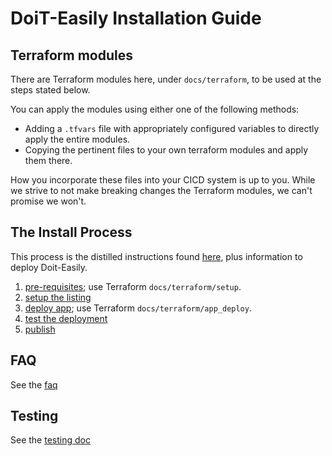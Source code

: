 # DoiT-Easily Installation Guide


## Terraform modules

There are  Terraform modules here, under `docs/terraform`, to be used at the steps stated below.

You can apply the modules using either one of the following methods:

- Adding a `.tfvars` file with appropriately configured variables to directly apply the entire modules.
- Copying the pertinent files to your own terraform modules and apply them there.

How you incorporate these files into your CICD system is up to you. While we strive to not make breaking changes the Terraform modules, we can't promise we won't.

## The Install Process

This process is the distilled instructions found [here][3], plus information to deploy Doit-Easily.


1. [pre-requisites](guide/1-pre-requisites.md); use Terraform `docs/terraform/setup`.
1. [setup the listing](guide/2-setup-the-listing.md)
1. [deploy app](guide/3-deploy-app.md); use Terraform `docs/terraform/app_deploy`.
1. [test the deployment](guide/4-test-deployment.md)
1. [publish](guide/5-publish-listing.md)

## FAQ

See the [faq](faq.md)

## Testing

See the [testing doc](testing.md)



[3]: https://cloud.google.com/marketplace/docs/partners/integrated-saas#checklist
[5]: install-cloudrun.md
[6]: terraform/setup
[7]: gcloud/setup
[8]: terraform/app_deploy
[9]: terraform/setup/iam.tf
[10]: testing.md
[11]: terraform/app_deploy/README.md
[12]: ../api/README.md
